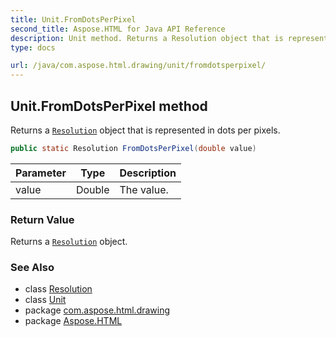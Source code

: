 ```yaml
---
title: Unit.FromDotsPerPixel
second_title: Aspose.HTML for Java API Reference
description: Unit method. Returns a Resolution object that is represented in dots per pixels
type: docs

url: /java/com.aspose.html.drawing/unit/fromdotsperpixel/
---
```

## Unit.FromDotsPerPixel method

Returns a [`Resolution`](../../resolution/) object that is represented in dots per pixels.

```java
public static Resolution FromDotsPerPixel(double value)
```

| Parameter | Type | Description |
| --- | --- | --- |
| value | Double | The value. |

### Return Value

Returns a [`Resolution`](../../resolution/) object.

### See Also

* class [Resolution](../../resolution/)
* class [Unit](../)
* package [com.aspose.html.drawing](../../../com.aspose.html.drawing/)
* package [Aspose.HTML](../../../)
